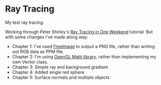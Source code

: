 # Ray Tracing

My test ray tracing.

Working through Peter Shirley's [Ray Tracing in One Weekend](http://in1weekend.blogspot.co.uk/2016/03/ray-tracing-rest-of-your-life.html)
tutorial. But with some changes I've made along way:

 - Chapter 1: I've used [FreeImage](http://freeimage.sourceforge.net/) to output a PNG file, rather than writing out RGB data as PPM file.
 - Chapter 2: I'm using [OpenGL Math library](http://glm.g-truc.net/), rather than implementing my own Vector class.
 - Chapter 3: Simple ray and background gradient
 - Chapter 4: Added single red sphere
 - Chapter 5: Surface normals and multiple objects
